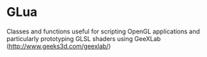 GLua
====

Classes and functions useful for scripting OpenGL applications and particularly prototyping GLSL shaders using GeeXLab (http://www.geeks3d.com/geexlab/)
